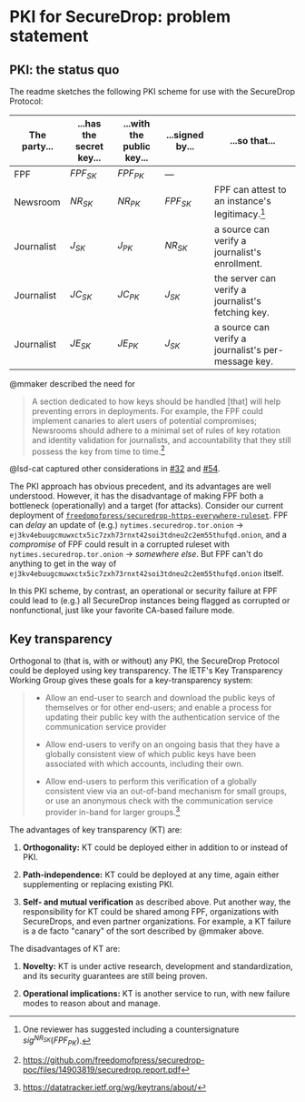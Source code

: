 # PKI for SecureDrop: problem statement

## PKI: the status quo

The readme sketches the following PKI scheme for use with the SecureDrop Protocol:

| The party... | ...has the secret key... | ...with the public key... | ...signed by...    | ...so that...                                       |
| ------------ | ------------------------ | ------------------------- | ------------------ | --------------------------------------------------- |
| FPF          | _FPF<sub>SK</sub>_       | _FPF<sub>PK<sub>_         | —                  |
| Newsroom     | _NR<sub>SK</sub>_        | _NR<sub>PK</sub>_         | _FPF<sub>SK</sub>_ | FPF can attest to an instance's legitimacy.[^1]     |
| Journalist   | _J<sub>SK</sub>_         | _J<sub>PK</sub>_          | _NR<sub>SK</sub>_  | a source can verify a journalist's enrollment.      |
| Journalist   | _JC<sub>SK</sub>_        | _JC<sub>PK</sub>_         | _J<sub>SK</sub>_   | the server can verify a journalist's fetching key.  |
| Journalist   | _JE<sub>SK</sub>_        | _JE<sub>PK</sub>_         | _J<sub>SK</sub>_   | a source can verify a journalist's per-message key. |

@mmaker described the need for

> A section dedicated to how keys should be handled [that] will help preventing
> errors in deployments. For example, the FPF could implement canaries to alert
> users of potential compromises; Newsrooms should adhere to a minimal set of
> rules of key rotation and identity validation for journalists, and
> accountability that they still possess the key from time to time.[^2]

@lsd-cat captured other considerations in [#32] and [#54].

The PKI approach has obvious precedent, and its advantages are well understood.
However, it has the disadvantage of making FPF both a bottleneck (operationally)
and a target (for attacks). Consider our current deployment of
[`freedomofpress/securedrop-https-everywhere-ruleset`][sdher]. FPF can _delay_
an update of (e.g.) `nytimes.securedrop.tor.onion` →
`ej3kv4ebuugcmuwxctx5ic7zxh73rnxt42soi3tdneu2c2em55thufqd.onion`, and a
_compromise_ of FPF could result in a corrupted ruleset with
`nytimes.securedrop.tor.onion` → _somewhere else_. But FPF can't do anything to
get in the way of
`ej3kv4ebuugcmuwxctx5ic7zxh73rnxt42soi3tdneu2c2em55thufqd.onion` itself.

In this PKI scheme, by contrast, an operational or security failure at FPF could
lead to (e.g.) all SecureDrop instances being flagged as corrupted or
nonfunctional, just like your favorite CA-based failure mode.

## Key transparency

Orthogonal to (that is, with or without) any PKI, the SecureDrop Protocol could
be deployed using key transparency. The IETF's Key Transparency Working Group
gives these goals for a key-transparency system:

> - Allow an end-user to search and download the public keys of themselves or
>   for other end-users; and enable a process for updating their public key with the
>   authentication service of the communication service provider
>
> - Allow end-users to verify on an ongoing basis that they have a globally
>   consistent view of which public keys have been associated with which accounts,
>   including their own.
>
> - Allow end-users to perform this verification of a globally consistent view
>   via an out-of-band mechanism for small groups, or use an anonymous check with
>   the communication service provider in-band for larger groups.[^3]

The advantages of key transparency (KT) are:

1. **Orthogonality:** KT could be deployed either in addition to or instead of PKI.

2. **Path-independence:** KT could be deployed at any time, again either
   supplementing or replacing existing PKI.

3. **Self- and mutual verification** as described above. Put another way, the
   responsibility for KT could be shared among FPF, organizations with SecureDrops,
   and even partner organizations. For example, a KT failure is a de facto
   "canary" of the sort described by @mmaker above.

The disadvantages of KT are:

1. **Novelty:** KT is under active research, development and standardization,
   and its security guarantees are still being proven.

2. **Operational implications:** KT is another service to run, with new failure
   modes to reason about and manage.

[^1]: One reviewer has suggested including a countersignature $sig^{NR_{SK}}(FPF_{PK})$.
[^2]: https://github.com/freedomofpress/securedrop-poc/files/14903819/securedrop.report.pdf
[^3]: https://datatracker.ietf.org/wg/keytrans/about/

[#32]: https://github.com/freedomofpress/securedrop-protocol/issues/32
[#54]: https://github.com/freedomofpress/securedrop-protocol/issues/54
[sdher]: https://github.com/freedomofpress/securedrop-https-everywhere-ruleset
